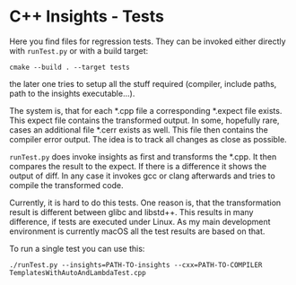 # C++ Insights - Tests

Here you find files for regression tests. They can be invoked either directly with ```runTest.py``` or with a build
target:

```
cmake --build . --target tests
```

the later one tries to setup all the stuff required (compiler, include paths, path to the insights executable...).

The system is, that for each *.cpp file a corresponding *.expect file exists. This expect file contains the transformed
output. In some, hopefully rare, cases an additional file *.cerr exists as well. This file then contains the compiler
error output. The idea is to track all changes as close as possible.

```runTest.py``` does invoke insights as first and transforms the *.cpp. It then compares the result to the expect. If
there is a difference it shows the output of diff. In any case it invokes gcc or clang afterwards and tries to compile
the transformed code.

Currently, it is hard to do this tests. One reason is, that the transformation result is different between glibc and
libstd++. This results in many difference, if tests are executed under Linux. As my main development environment is
currently macOS all the test results are based on that.

To run a single test you can use this:
```
./runTest.py --insights=PATH-TO-insights --cxx=PATH-TO-COMPILER TemplatesWithAutoAndLambdaTest.cpp
```
